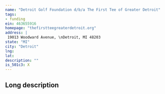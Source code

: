 ```yaml
---
name: "Detroit Golf Foundation d/b/a The First Tee of Greater Detroit"
tags:
- funding
ein: 463655916
homepage: "thefirstteegreaterdetroit.org"
address: |
 19013 Woodward Avenue, \nDetroit, MI 48203
state: "MI"
city: "Detroit"
lng: 
lat: 
description: ""
is_501c3: X
---
```


## Long description


